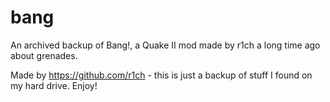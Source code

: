 # bang
An archived backup of Bang!, a Quake II mod made by r1ch a long time ago about grenades.

Made by https://github.com/r1ch - this is just a backup of stuff I found on my hard drive. Enjoy!
